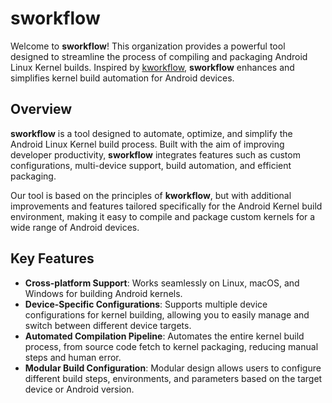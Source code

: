 # sworkflow

Welcome to **sworkflow**! This organization provides a powerful tool designed to streamline the process of compiling and packaging Android Linux Kernel builds. Inspired by [kworkflow](https://kworkflow.org/), **sworkflow** enhances and simplifies kernel build automation for Android devices.

## Overview

**sworkflow** is a tool designed to automate, optimize, and simplify the Android Linux Kernel build process. Built with the aim of improving developer productivity, **sworkflow** integrates features such as custom configurations, multi-device support, build automation, and efficient packaging.

Our tool is based on the principles of **kworkflow**, but with additional improvements and features tailored specifically for the Android Kernel build environment, making it easy to compile and package custom kernels for a wide range of Android devices.

## Key Features

- **Cross-platform Support**: Works seamlessly on Linux, macOS, and Windows for building Android kernels.
- **Device-Specific Configurations**: Supports multiple device configurations for kernel building, allowing you to easily manage and switch between different device targets.
- **Automated Compilation Pipeline**: Automates the entire kernel build process, from source code fetch to kernel packaging, reducing manual steps and human error.
- **Modular Build Configuration**: Modular design allows users to configure different build steps, environments, and parameters based on the target device or Android version.
